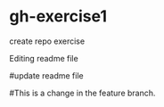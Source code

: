 # gh-exercise1
create repo exercise

Editing readme file

#update readme file

#This is a change in the feature branch.